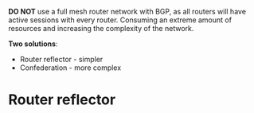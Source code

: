 
**DO NOT** use a full mesh router network with BGP, as all routers will have active sessions with every router. Consuming an extreme amount of resources and increasing the complexity of the network.

**Two solutions**:
* Router reflector - simpler
* Confederation - more complex

# Router reflector

